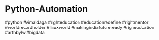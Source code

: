 # Python-Automation
#python #vimaldaga #righteducation #educationredefine #rightmentor #worldrecordholder #linuxworld #makingindiafutureready #righeudcation #arthbylw #bigdata
